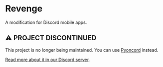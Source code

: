 # Revenge

A modification for Discord mobile apps.

## ⚠️ PROJECT DISCONTINUED

This project is no longer being maintained. You can use [Pyoncord](https://github.com/pyoncord/Pyoncord) instead.

[Read more about it in our Discord server](https://discord.com/invite/ddcQf3s2Uq).
